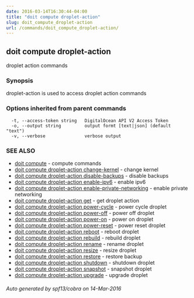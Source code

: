 ```yaml
---
date: 2016-03-14T16:30:44-04:00
title: "doit compute droplet-action"
slug: doit_compute_droplet-action
url: /commands/doit_compute_droplet-action/
---
```

## doit compute droplet-action

droplet action commands

### Synopsis


droplet-action is used to access droplet action commands

### Options inherited from parent commands

```
  -t, --access-token string   DigitalOcean API V2 Access Token
  -o, --output string         output formt [text|json] (default "text")
  -v, --verbose               verbose output
```

### SEE ALSO
* [doit compute](/commands/doit_compute/)	 - compute commands
* [doit compute droplet-action change-kernel](/commands/doit_compute_droplet-action_change-kernel/)	 - change kernel
* [doit compute droplet-action disable-backups](/commands/doit_compute_droplet-action_disable-backups/)	 - disable backups
* [doit compute droplet-action enable-ipv6](/commands/doit_compute_droplet-action_enable-ipv6/)	 - enable ipv6
* [doit compute droplet-action enable-private-networking](/commands/doit_compute_droplet-action_enable-private-networking/)	 - enable private networking
* [doit compute droplet-action get](/commands/doit_compute_droplet-action_get/)	 - get droplet action
* [doit compute droplet-action power-cycle](/commands/doit_compute_droplet-action_power-cycle/)	 - power cycle droplet
* [doit compute droplet-action power-off](/commands/doit_compute_droplet-action_power-off/)	 - power off droplet
* [doit compute droplet-action power-on](/commands/doit_compute_droplet-action_power-on/)	 - power on droplet
* [doit compute droplet-action power-reset](/commands/doit_compute_droplet-action_power-reset/)	 - power reset droplet
* [doit compute droplet-action reboot](/commands/doit_compute_droplet-action_reboot/)	 - reboot droplet
* [doit compute droplet-action rebuild](/commands/doit_compute_droplet-action_rebuild/)	 - rebuild droplet
* [doit compute droplet-action rename](/commands/doit_compute_droplet-action_rename/)	 - rename droplet
* [doit compute droplet-action resize](/commands/doit_compute_droplet-action_resize/)	 - resize droplet
* [doit compute droplet-action restore](/commands/doit_compute_droplet-action_restore/)	 - restore backup
* [doit compute droplet-action shutdown](/commands/doit_compute_droplet-action_shutdown/)	 - shutdown droplet
* [doit compute droplet-action snapshot](/commands/doit_compute_droplet-action_snapshot/)	 - snapshot droplet
* [doit compute droplet-action upgrade](/commands/doit_compute_droplet-action_upgrade/)	 - upgrade droplet

###### Auto generated by spf13/cobra on 14-Mar-2016
